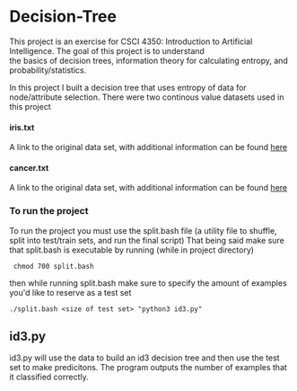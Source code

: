 # Decision-Tree

This project is an exercise for CSCI 4350: Introduction to Artificial Intelligence. The goal of this project is to understand   
the basics of decision trees, information theory for calculating entropy, and probability/statistics. 

In this project I built a decision tree that uses entropy of data for node/attribute selection. There were two continous value datasets used in this project

#### iris.txt
A link to the original data set, with additional information can be found [here](https://archive.ics.uci.edu/ml/datasets/Iris)

#### cancer.txt
A link to the original data set, with additional information can be found [here](https://archive.ics.uci.edu/ml/datasets/Breast+Tissue)


### To run the project
To run the project you must use the split.bash file (a utility file to shuffle, split into test/train sets, and run the final script)
That being said make sure that split.bash is executable by running (while in project directory)  

``` chmod 700 split.bash```  

then while running split.bash make sure to specify the amount of examples you'd like to reserve as a test set

``` ./split.bash <size of test set> "python3 id3.py" ```


## id3.py
id3.py will use the data to build an id3 decision tree and then use the test set to make predicitons. The program outputs the number of 
examples that it classified correctly. 
